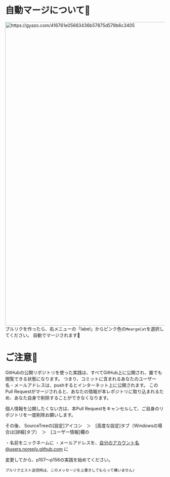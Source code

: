 # 自動マージについて🌱
<a href="https://gyazo.com/416761e05663436b57875d579b6c3405"><img src="https://i.gyazo.com/416761e05663436b57875d579b6c3405.gif" alt="https://gyazo.com/416761e05663436b57875d579b6c3405" width="960"/></a>
プルリクを作ったら、右メニューの「label」からピンク色の`MeargeCat`を選択してください。
自動でマージされます🙌

# ご注意🌱

GitHubの公開リポジトリを使った実践は、すべてGitHub上に公開され、誰でも閲覧できる状態になります。
つまり、コミットに含まれるあなたのユーザー名・メールアドレスは、pushするとインターネット上に公開されます。
このPull Requestがマージされると、あなたの情報が本レポジトリに取り込まれるため、あなた自身で削除することができなくなります。

個人情報を公開したくない方は、本Pull Requestをキャンセルして、ご自身のリポジトリを一度削除お願いします。

その後、
SourceTreeの[設定]アイコン　＞　[高度な設定]タブ（Windowsの場合は[詳細]タブ）　＞　[ユーザー情報]欄の

・名前をニックネームに
・メールアドレスを、自分のアカウント名@users.noreply.github.com に

変更してから、p107〜p156の実践を始めてください。

`プルリクエスト送信時は、このメッセージを上書きしてもらって構いません♪`
